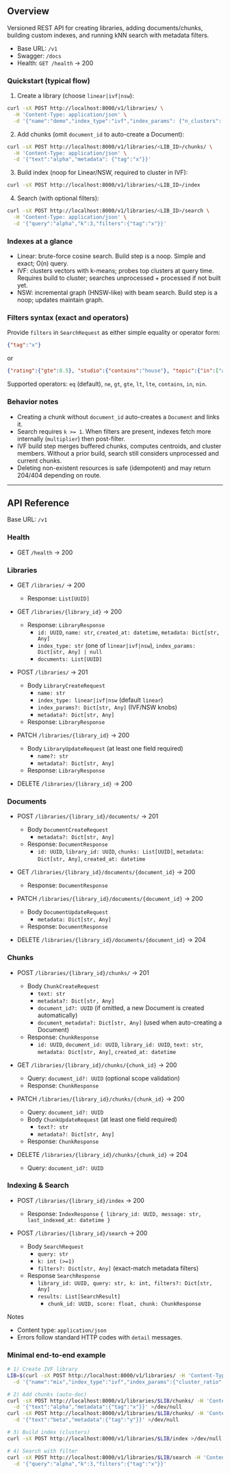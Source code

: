 ## Overview
Versioned REST API for creating libraries, adding documents/chunks, building custom indexes, and running kNN search with metadata filters.

- Base URL: `/v1`
- Swagger: `/docs`
- Health: `GET /health` → 200

### Quickstart (typical flow)
1) Create a library (choose `linear|ivf|nsw`):
```bash
curl -sX POST http://localhost:8000/v1/libraries/ \
  -H 'Content-Type: application/json' \
  -d '{"name":"demo","index_type":"ivf","index_params": {"n_clusters": 6, "n_probes": 3}}'
```
2) Add chunks (omit `document_id` to auto-create a Document):
```bash
curl -sX POST http://localhost:8000/v1/libraries/<LIB_ID>/chunks/ \
  -H 'Content-Type: application/json' \
  -d '{"text":"alpha","metadata": {"tag":"x"}}'
```
3) Build index (noop for Linear/NSW, required to cluster in IVF):
```bash
curl -sX POST http://localhost:8000/v1/libraries/<LIB_ID>/index
```
4) Search (with optional filters):
```bash
curl -sX POST http://localhost:8000/v1/libraries/<LIB_ID>/search \
  -H 'Content-Type: application/json' \
  -d '{"query":"alpha","k":3,"filters":{"tag":"x"}}'
```

### Indexes at a glance
- Linear: brute-force cosine search. Build step is a noop. Simple and exact; O(n) query.
- IVF: clusters vectors with k-means; probes top clusters at query time. Requires build to cluster; searches unprocessed + processed if not built yet.
- NSW: incremental graph (HNSW-like) with beam search. Build step is a noop; updates maintain graph.

### Filters syntax (exact and operators)
Provide `filters` in `SearchRequest` as either simple equality or operator form:
```json
{"tag":"x"}
```
or
```json
{"rating":{"gte":8.5}, "studio":{"contains":"house"}, "topic":{"in":["anime","ai"]}}
```
Supported operators: `eq` (default), `ne`, `gt`, `gte`, `lt`, `lte`, `contains`, `in`, `nin`.

### Behavior notes
- Creating a chunk without `document_id` auto-creates a `Document` and links it.
- Search requires `k >= 1`. When filters are present, indexes fetch more internally (`multiplier`) then post-filter.
- IVF build step merges buffered chunks, computes centroids, and cluster members. Without a prior build, search still considers unprocessed and current chunks.
- Deleting non-existent resources is safe (idempotent) and may return 204/404 depending on route.

---

## API Reference

Base URL: `/v1`

### Health
- GET `/health` → 200

### Libraries
- GET `/libraries/` → 200
  - Response: `List[UUID]`

- GET `/libraries/{library_id}` → 200
  - Response: `LibraryResponse`
    - `id: UUID`, `name: str`, `created_at: datetime`, `metadata: Dict[str, Any]`
    - `index_type: str` (one of `linear|ivf|nsw`), `index_params: Dict[str, Any] | null`
    - `documents: List[UUID]`

- POST `/libraries/` → 201
  - Body `LibraryCreateRequest`
    - `name: str`
    - `index_type: linear|ivf|nsw` (default `linear`)
    - `index_params?: Dict[str, Any]` (IVF/NSW knobs)
    - `metadata?: Dict[str, Any]`
  - Response: `LibraryResponse`

- PATCH `/libraries/{library_id}` → 200
  - Body `LibraryUpdateRequest` (at least one field required)
    - `name?: str`
    - `metadata?: Dict[str, Any]`
  - Response: `LibraryResponse`

- DELETE `/libraries/{library_id}` → 200

### Documents
- POST `/libraries/{library_id}/documents/` → 201
  - Body `DocumentCreateRequest`
    - `metadata?: Dict[str, Any]`
  - Response: `DocumentResponse`
    - `id: UUID`, `library_id: UUID`, `chunks: List[UUID]`, `metadata: Dict[str, Any]`, `created_at: datetime`

- GET `/libraries/{library_id}/documents/{document_id}` → 200
  - Response: `DocumentResponse`

- PATCH `/libraries/{library_id}/documents/{document_id}` → 200
  - Body `DocumentUpdateRequest`
    - `metadata: Dict[str, Any]`
  - Response: `DocumentResponse`

- DELETE `/libraries/{library_id}/documents/{document_id}` → 204

### Chunks
- POST `/libraries/{library_id}/chunks/` → 201
  - Body `ChunkCreateRequest`
    - `text: str`
    - `metadata?: Dict[str, Any]`
    - `document_id?: UUID` (if omitted, a new Document is created automatically)
    - `document_metadata?: Dict[str, Any]` (used when auto-creating a Document)
  - Response: `ChunkResponse`
    - `id: UUID`, `document_id: UUID`, `library_id: UUID`, `text: str`, `metadata: Dict[str, Any]`, `created_at: datetime`

- GET `/libraries/{library_id}/chunks/{chunk_id}` → 200
  - Query: `document_id?: UUID` (optional scope validation)
  - Response: `ChunkResponse`

- PATCH `/libraries/{library_id}/chunks/{chunk_id}` → 200
  - Query: `document_id?: UUID`
  - Body `ChunkUpdateRequest` (at least one field required)
    - `text?: str`
    - `metadata?: Dict[str, Any]`
  - Response: `ChunkResponse`

- DELETE `/libraries/{library_id}/chunks/{chunk_id}` → 204
  - Query: `document_id?: UUID`

### Indexing & Search
- POST `/libraries/{library_id}/index` → 200
  - Response: `IndexResponse` `{ library_id: UUID, message: str, last_indexed_at: datetime }`

- POST `/libraries/{library_id}/search` → 200
  - Body `SearchRequest`
    - `query: str`
    - `k: int (>=1)`
    - `filters?: Dict[str, Any]` (exact-match metadata filters)
  - Response `SearchResponse`
    - `library_id: UUID, query: str, k: int, filters?: Dict[str, Any]`
    - `results: List[SearchResult]`
      - `chunk_id: UUID, score: float, chunk: ChunkResponse`

Notes
- Content type: `application/json`
- Errors follow standard HTTP codes with `detail` messages.

### Minimal end-to-end example
```bash
# 1) Create IVF library
LIB=$(curl -sX POST http://localhost:8000/v1/libraries/ -H 'Content-Type: application/json' \
  -d '{"name":"mix","index_type":"ivf","index_params":{"cluster_ratio":0.5,"n_probes":2}}' | jq -r .id)

# 2) Add chunks (auto-doc)
curl -sX POST http://localhost:8000/v1/libraries/$LIB/chunks/ -H 'Content-Type: application/json' \
  -d '{"text":"alpha","metadata":{"tag":"x"}}' >/dev/null
curl -sX POST http://localhost:8000/v1/libraries/$LIB/chunks/ -H 'Content-Type: application/json' \
  -d '{"text":"beta","metadata":{"tag":"y"}}' >/dev/null

# 3) Build index (clusters)
curl -sX POST http://localhost:8000/v1/libraries/$LIB/index >/dev/null

# 4) Search with filter
curl -sX POST http://localhost:8000/v1/libraries/$LIB/search -H 'Content-Type: application/json' \
  -d '{"query":"alpha","k":3,"filters":{"tag":"x"}}'
```

